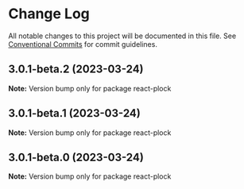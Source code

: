# Change Log

All notable changes to this project will be documented in this file.
See [Conventional Commits](https://conventionalcommits.org) for commit guidelines.

## 3.0.1-beta.2 (2023-03-24)

**Note:** Version bump only for package react-plock





## 3.0.1-beta.1 (2023-03-24)

**Note:** Version bump only for package react-plock





## 3.0.1-beta.0 (2023-03-24)

**Note:** Version bump only for package react-plock
